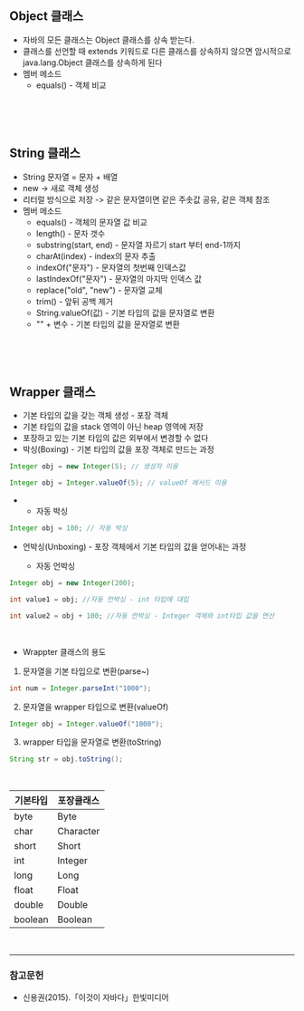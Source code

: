 ﻿## Object 클래스

-   자바의 모든 클래스는 Object 클래스를 상속 받는다.
-   클래스를 선언할 때 extends 키워드로 다른 클래스를 상속하지 않으면 암시적으로 java.lang.Object 클래스를 상속하게 된다
-   멤버 메소드
	-   equals() - 객체 비교
    
<br>
<br>
<br>
 
## String 클래스

-   String 문자열 = 문자 + 배열   
-   new -> 새로 객체 생성
-   리터럴 방식으로 저장 -> 같은 문자열이면 같은 주솟값 공유, 같은 객체 참조
-   멤버 메소드
	- equals() - 객체의 문자열 값 비교
	-   length() - 문자 갯수
	-   substring(start, end) - 문자열 자르기 start 부터 end-1까지
	-   charAt(index) - index의 문자 추출
	-   indexOf("문자") - 문자열의 첫번째 인덱스값
	-   lastIndexOf("문자") - 문자열의 마지막 인덱스 값
	-   replace("old", "new") - 문자열 교체
	-   trim() - 앞뒤 공백 제거
	-   String.valueOf(값) - 기본 타입의 값을 문자열로 변환
	-   "" + 변수 - 기본 타입의 값을 문자열로 변환
    
<br>
<br>
<br>
  
## Wrapper 클래스

-   기본 타입의 값을 갖는 객체 생성 - 포장 객체
-   기본 타입의 값을 stack 영역이 아닌 heap 영역에 저장
-   포장하고 있는 기본 타입의 값은 외부에서 변경할 수 없다
-   박싱(Boxing) - 기본 타입의 값을 포장 객체로 만드는 과정
```java
Integer obj = new Integer(5); // 생성자 이용

Integer obj = Integer.valueOf(5); // valueOf 메서드 이용
```
 - -  자동 박싱

```java
Integer obj = 100; // 자동 박싱
```
-   언박싱(Unboxing) - 포장 객체에서 기본 타입의 값을 얻어내는 과정
    

	-   자동 언박싱
    
```java
Integer obj = new Integer(200);

int value1 = obj; //자동 언박싱 - int 타입에 대입

int value2 = obj + 100; //자동 언박싱 - Integer 객체와 int타입 값을 연산
```
  
  <br>

-   Wrappter 클래스의 용도
	
1. 문자열을 기본 타입으로 변환(parse~)
```java
int num = Integer.parseInt("1000");
```

2. 문자열을 wrapper 타입으로 변환(valueOf)
```java
Integer obj = Integer.valueOf("1000");
```
3.   wrapper 타입을 문자열로 변환(toString)
```java
String str = obj.toString();
```

<br>


기본타입 | 포장클래스
-------- | -----
byte | Byte
char | Character
short | Short
int | Integer
long | Long
float | Float
double | Double
boolean | Boolean

<br>

<hr>

### 참고문헌

- 신용권(2015).「이것이 자바다」한빛미디어
